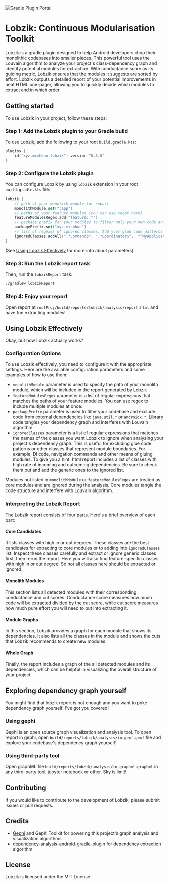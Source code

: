 ![Gradle Plugin Portal](https://img.shields.io/gradle-plugin-portal/v/xyz.mishkun.lobzik?style=flat-square&versionPrefix=0.5.0)

# Lobzik: Continuous Modularisation Toolkit

Lobzik is a gradle plugin designed to help Android developers chop their monolithic codebases into smaller pieces. This
powerful tool uses the Louvain algorithm to analyze your project's class-dependency graph and identify potential modules
for extraction. With conductance score as its guiding metric, Lobzik ensures that the modules it suggests are sorted by
effort. Lobzik outputs a detailed report of your potential improvements in neat HTML one-pager, allowing you to quickly
decide which modules to extract and in which order.

## Getting started

To use Lobzik in your project, follow these steps:

### Step 1: Add the Lobzik plugin to your Gradle build

To use Lobzik, add the following to your root `build.gradle.kts`:

```kotlin
plugins {
    id("xyz.mishkun.lobzik") version "0.5.0"
}
```

### Step 2: Configure the Lobzik plugin

You can configure Lobzik by using `lobzik` extension in your root `build.gradle.kts` file:

```kotlin
lobzik {
    // path of your monolith module for report
    monolithModule.set(":app") 
    // paths of your feature modules (you can use regex here)
    featureModulesRegex.add("feature:.*")
    // package prefix for your modules to filter only your own code and exclude code of deps like java.util.*, androidx.*, etc.
    packagePrefix.set("xyz.mishkun")
    // list of regexes of ignored classes. Add your glue code patterns here 
    ignoredClasses.addAll(".*Command$", ".*Coordinator$",  "^MyApplication$")
}
```

(See [Using Lobzik Effectively](#using-lobzik-effectively) for more info about parameters)

### Step 3: Run the Lobzik report task

Then, run the `lobzikReport` task:

```shell
./gradlew lobzikReport
```

### Step 4: Enjoy your report

Open report at `rootProj/build/reports/lobzik/analysis/report.html` and have fun extracting modules!

## Using Lobzik Effectively

Okay, but how Lobzik actually works?

### Configuration Options

To use Lobzik effectively, you need to configure it with the appropriate settings. Here are the available configuration
parameters and some examples of how to use them:

- `monolithModule` parameter is used to specify the path of your monolith module, which will be included in the report
  generated by Lobzik
- `featureModulesRegex` parameter is a list of regular expressions that matches the paths of your feature modules. You
  can use regex to include multiple modules at once.
- `packagePrefix` parameter is used to filter your codebase and exclude code from external dependencies
  like `java.util.*` or `androidx.*`. Library code tangles your dependency graph and interferes with Louvain algorithm.
- `ignoredClasses` parameter is a list of regular expressions that matches the names of the classes you want Lobzik to
  ignore when analyzing your project's dependency graph. This is useful for excluding glue code patterns or other
  classes that represent module boundaries. For example, DI code, navigation commands and other means of gluing modules.
  To give you a hint, html report includes a list of classes with high rate of incoming and outcoming dependencies. Be
  sure to check them out and add the generic ones to the ignored list.

Modules not listed in `monolithModule` or `featureModulesRegex` are treated as core modules and
are ignored during the analysis. Core modules tangle the code structure and interfere with Louvain algorithm.

### Interpreting the Lobzik Report

The Lobzik report consists of four parts. Here's a
brief overview of each part:

#### Core Candidates

It lists classes with high in or out degrees. These classes are the best candidates for
extracting to core modules or to adding into `ignoredClasses` list.
Inspect these classes carefully and extract or ignore generic classes first, then rerun the report. Here you will also
find feature-specific classes with high in or out degree. So not all classes here should be extracted or ignored.

#### Monolith Modules

This section lists all detected modules with their corresponding conductance and cut scores. Conductance score measures
how much code will be extracted divided by the cut score, while cut score measures how much pure effort you will need to put
into extracting it.

#### Module Graphs

In this section, Lobzik provides a graph for each module that shows its dependencies. It also lists all the classes in
the module and shows the cuts that Lobzik recommends to create new modules.

#### Whole Graph

Finally, the report includes a graph of the all detected modules and its dependencies, which can be helpful in visualizing the overall structure
of your project.

## Exploring dependency graph yourself

You might find that lobzik report is not enough and you want to poke dependency graph yourself. I've got you covered! 

### Using gephi

Gephi is an open source graph visualization and analysis tool. To open report in gephi,
open `build/reports/lobzik/analysis/io_gexf.gexf` file and explore your codebase's dependency graph yourself!

### Using third-party tool

Open graphML file `build/reports/lobzik/analysis/io_graphml.graphml` in any third-party tool, jupyter notebook or other. Sky is limit!

## Contributing

If you would like to contribute to the development of Lobzik, please submit issues or pull requests.

## Credits

- [Gephi](http://gephi.org) and Gephi Toolkit for powering this project's graph analysis and visualization algorithms
- [dependency-analysis-android-gradle-plugin](https://github.com/autonomousapps/dependency-analysis-android-gradle-plugin) for dependency extraction algorithm

## License

Lobzik is licensed under the MIT License.

